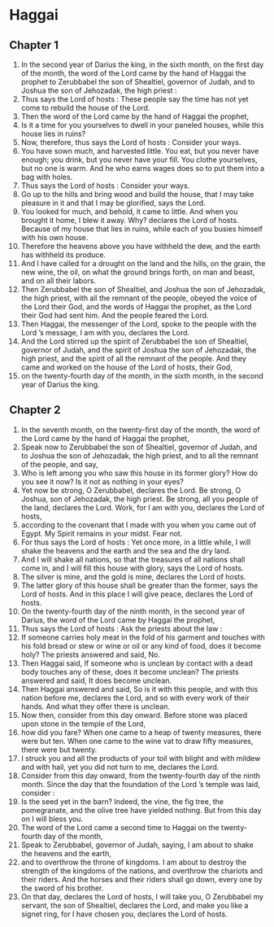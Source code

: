 # Haggai

## Chapter 1

1. In the second year of Darius the king, in the sixth month, on the first day of the month, the word of the Lord came by the hand of Haggai the prophet to Zerubbabel the son of Shealtiel, governor of Judah, and to Joshua the son of Jehozadak, the high priest :
2. Thus says the Lord of hosts : These people say the time has not yet come to rebuild the house of the Lord.
3. Then the word of the Lord came by the hand of Haggai the prophet,
4. Is it a time for you yourselves to dwell in your paneled houses, while this house lies in ruins?
5. Now, therefore, thus says the Lord of hosts : Consider your ways.
6. You have sown much, and harvested little. You eat, but you never have enough; you drink, but you never have your fill. You clothe yourselves, but no one is warm. And he who earns wages does so to put them into a bag with holes.
7. Thus says the Lord of hosts : Consider your ways.
8. Go up to the hills and bring wood and build the house, that I may take pleasure in it and that I may be glorified, says the Lord.
9. You looked for much, and behold, it came to little. And when you brought it home, I blew it away. Why? declares the Lord of hosts. Because of my house that lies in ruins, while each of you busies himself with his own house.
10. Therefore the heavens above you have withheld the dew, and the earth has withheld its produce.
11. And I have called for a drought on the land and the hills, on the grain, the new wine, the oil, on what the ground brings forth, on man and beast, and on all their labors.
12. Then Zerubbabel the son of Shealtiel, and Joshua the son of Jehozadak, the high priest, with all the remnant of the people, obeyed the voice of the Lord their God, and the words of Haggai the prophet, as the Lord their God had sent him. And the people feared the Lord.
13. Then Haggai, the messenger of the Lord, spoke to the people with the Lord ’s message, I am with you, declares the Lord.
14. And the Lord stirred up the spirit of Zerubbabel the son of Shealtiel, governor of Judah, and the spirit of Joshua the son of Jehozadak, the high priest, and the spirit of all the remnant of the people. And they came and worked on the house of the Lord of hosts, their God,
15. on the twenty-fourth day of the month, in the sixth month, in the second year of Darius the king.

## Chapter 2

1. In the seventh month, on the twenty-first day of the month, the word of the Lord came by the hand of Haggai the prophet,
2. Speak now to Zerubbabel the son of Shealtiel, governor of Judah, and to Joshua the son of Jehozadak, the high priest, and to all the remnant of the people, and say,
3. Who is left among you who saw this house in its former glory? How do you see it now? Is it not as nothing in your eyes?
4. Yet now be strong, O Zerubbabel, declares the Lord. Be strong, O Joshua, son of Jehozadak, the high priest. Be strong, all you people of the land, declares the Lord. Work, for I am with you, declares the Lord of hosts,
5. according to the covenant that I made with you when you came out of Egypt. My Spirit remains in your midst. Fear not.
6. For thus says the Lord of hosts : Yet once more, in a little while, I will shake the heavens and the earth and the sea and the dry land.
7. And I will shake all nations, so that the treasures of all nations shall come in, and I will fill this house with glory, says the Lord of hosts.
8. The silver is mine, and the gold is mine, declares the Lord of hosts.
9. The latter glory of this house shall be greater than the former, says the Lord of hosts. And in this place I will give peace, declares the Lord of hosts.
10. On the twenty-fourth day of the ninth month, in the second year of Darius, the word of the Lord came by Haggai the prophet,
11. Thus says the Lord of hosts : Ask the priests about the law :
12. If someone carries holy meat in the fold of his garment and touches with his fold bread or stew or wine or oil or any kind of food, does it become holy? The priests answered and said, No.
13. Then Haggai said, If someone who is unclean by contact with a dead body touches any of these, does it become unclean? The priests answered and said, It does become unclean.
14. Then Haggai answered and said, So is it with this people, and with this nation before me, declares the Lord, and so with every work of their hands. And what they offer there is unclean.
15. Now then, consider from this day onward. Before stone was placed upon stone in the temple of the Lord,
16. how did you fare? When one came to a heap of twenty measures, there were but ten. When one came to the wine vat to draw fifty measures, there were but twenty.
17. I struck you and all the products of your toil with blight and with mildew and with hail, yet you did not turn to me, declares the Lord.
18. Consider from this day onward, from the twenty-fourth day of the ninth month. Since the day that the foundation of the Lord ’s temple was laid, consider :
19. Is the seed yet in the barn? Indeed, the vine, the fig tree, the pomegranate, and the olive tree have yielded nothing. But from this day on I will bless you.
20. The word of the Lord came a second time to Haggai on the twenty-fourth day of the month,
21. Speak to Zerubbabel, governor of Judah, saying, I am about to shake the heavens and the earth,
22. and to overthrow the throne of kingdoms. I am about to destroy the strength of the kingdoms of the nations, and overthrow the chariots and their riders. And the horses and their riders shall go down, every one by the sword of his brother.
23. On that day, declares the Lord of hosts, I will take you, O Zerubbabel my servant, the son of Shealtiel, declares the Lord, and make you like a signet ring, for I have chosen you, declares the Lord of hosts.

